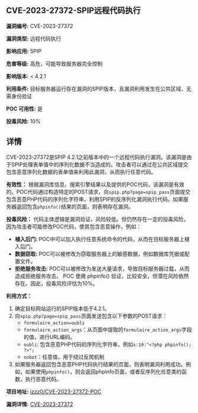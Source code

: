 ## CVE-2023-27372-SPIP远程代码执行

**漏洞编号:** CVE-2023-27372

**漏洞类型:** 远程代码执行

**影响应用:** SPIP

**危害等级:** 高危，可能导致服务器完全控制

**影响版本:** < 4.2.1

**利用条件:** 目标服务器运行存在漏洞的SPIP版本，且漏洞利用发生在公共区域，无需身份验证

**POC 可用性:** 是

**投毒风险:** 10%

## 详情

CVE-2023-27372是SPIP 4.2.1之前版本中的一个远程代码执行漏洞。该漏洞是由于SPIP处理表单值中的序列化数据不当造成的。攻击者可以通过在公共区域提交包含恶意序列化数据的表单值来利用此漏洞，从而执行任意代码。

**有效性：**
根据漏洞库信息、搜索引擎结果以及提供的POC代码，该漏洞是有效的。POC代码通过构造特定的POST请求，向`spip.php?page=spip_pass`页面提交包含恶意PHP代码的序列化字符串，利用SPIP的反序列化漏洞执行代码。如果服务器返回包含`phpinfo()`结果的页面，则表明存在漏洞。

**投毒风险：**
代码主体逻辑是漏洞验证，风险较低。但仍然存在一定的投毒风险，因为攻击者可能修改POC代码，使其包含恶意操作，例如：

*   **植入后门:** POC中可以加入执行任意系统命令的代码，从而在目标服务器上植入后门。
*   **数据窃取:** POC可以被修改为窃取服务器上的敏感数据，例如数据库凭据或配置文件。
*   **拒绝服务攻击:** POC可以被修改为发送大量请求，导致目标服务器过载，从而造成拒绝服务攻击。
POC 使用 phpinfo() 验证，比较安全，但潜在风险依然存在。因此，投毒风险评估为10%。

**利用方式：**
1.  确定目标网站运行的SPIP版本低于4.2.1。
2.  向`spip.php?page=spip_pass`页面发送包含以下参数的POST请求：
    *   `formulaire_action=oubli`
    *   `formulaire_action_args`：从页面中提取的`formulaire_action_args`字段的值，进行URL编码。
    *   `oubli`: 包含恶意PHP代码的序列化字符串，例如`s:19:"<?php phpinfo(); ?>";`
    *   `nobot`：任意值，用于绕过反爬机制
3.  如果服务器返回包含恶意PHP代码执行结果的页面，则表明漏洞利用成功。例如，如果使用`phpinfo()`，则会返回phpinfo页面，或者反序列化任意类的函数，执行恶意代码。

**项目地址:** [izzz0/CVE-2023-27372-POC](https://github.com/izzz0/CVE-2023-27372-POC)

**漏洞详情:** [CVE-2023-27372](https://nvd.nist.gov/vuln/detail/CVE-2023-27372)